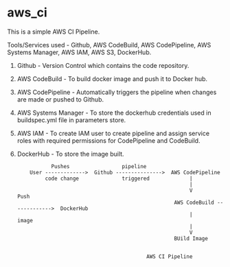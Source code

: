 # aws_ci

This is a simple AWS CI Pipeline.

Tools/Services used - Github, AWS CodeBuild, AWS CodePipeline, AWS Systems Manager, AWS IAM, AWS S3, DockerHub.

1. Github - Version Control which contains the code repository.
2. AWS CodeBuild - To build docker image and push it to Docker hub.
3. AWS CodePipeline - Automatically triggers the pipeline when changes are made or pushed to Github.
4. AWS Systems Manager - To store the dockerhub credentials used in buildspec.yml file in parameters store.
5. AWS IAM - To create IAM user to create pipeline and assign service roles with required permissions for CodePipeline and CodeBuild.
6. DockerHub - To store the image built.


                  Pushes                 pipeline
           User ------------->  Github --------------->  AWS CodePipeline
                code change              triggered             |
                                                               |
                                                               V            Push
                                                          AWS CodeBuild ------------->  DockerHub
                                                               |           image
                                                               |
                                                               V
                                                          BUild Image


                                                 AWS CI Pipeline
